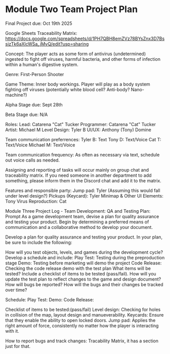 # Module Two Team Project Plan

Final Project due: Oct 19th 2025

Google Sheets Traceability Matrix: https://docs.google.com/spreadsheets/d/1PH7QBH8emZVz78BYsZnx3D7BssizTk6aXlcWSa_jMvQ/edit?usp=sharing

Concept: The player acts as some form of antivirus (undetermined) ingested to fight off viruses, harmful bacteria, and other forms of infection within a human's digestive system.

Genre: First-Person Shooter

Game Theme: Inner body workings. Player will play as a body system fighting off viruses (potentially white blood cell? Anti-body? Nano-machine?)

Alpha Stage due: Sept 28th

Beta Stage due: N/A

Roles:
Lead: Catarena "Cat" Tucker 
Programmer: Catarena "Cat" Tucker
Artist: Michael M
Level Design: Tyler B
UI/UX: Anthony (Tony) Domine

Team communication preferrences:
Tyler B: Text
Tony D: Text/Voice
Cat T: Text/Voice
Michael M: Text/Voice

Team communication frequency:
As often as necessary via text, schedule out voice calls as needed.

Assigning and reporting of tasks will occur mainly on group chat and traceability matrix. If you need someone in another department to add something, please inform them in the Discord chat and add it to the matrix.

Features and responsible party:
Jump pad: Tyler (Assuming this would fall under level design?)
Pickups (Keycard): Tyler
Minimap & Other UI Elements: Tony
Virus Reproduction: Cat


Module Three Project Log - Team Development: QA and Testing Plan:
Prompt
As a game development team, devise a plan for quality assurance and testing your product. Begin by determining a preferred means of communication and a collaborative method to develop your document.

Develop a plan for quality assurance and testing your product. In your plan, be sure to include the following:

How will you test objects, levels, and games during the development cycle? Develop a schedule and include:
Play Test: Testing during the preproduction stage
Demo: Testing before marketing will demo the project
Code Release: Checking the code release demo with the test plan
What items will be tested? Include a checklist of items to be tested (pass/fail).
How will you update the test plan to reflect changes to the game and design document?
How will bugs be reported?
How will the bugs and their changes be tracked over time?


Schedule:
Play Test: 
Demo: 
Code Release: 

Checklist of items to be tested:(pass/fail)
Level design: Checking for holes in collision of the map, layout design and manueverability.
Keycards: Ensure that they enable the ability to open locked doors.
Jump pad: Applies the right amount of force, consistently no matter how the player is interacting with it.


How to report bugs and track changes: Tracability Matrix, it has a section just for that.
